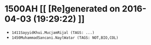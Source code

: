 # 1500AH [[ [Re]generated on 2016-04-03 (19:29:22) ]]

* `1411SayyidKhui.MucjamRijal (TAGS: ...)`
* `1450MuhammadSancani.NaylWatar (TAGS: NOT,BIO,COL)`
